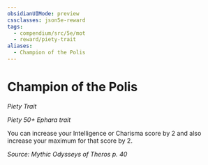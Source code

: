 ```yaml
---
obsidianUIMode: preview
cssclasses: json5e-reward
tags:
  - compendium/src/5e/mot
  - reward/piety-trait
aliases:
  - Champion of the Polis
---
```

# Champion of the Polis
*Piety Trait*  

*Piety 50+ Ephara trait*

You can increase your Intelligence or Charisma score by 2 and also increase your maximum for that score by 2.

*Source: Mythic Odysseys of Theros p. 40*